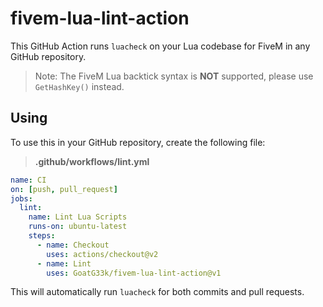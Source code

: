 # fivem-lua-lint-action

This GitHub Action runs `luacheck` on your Lua codebase for FiveM in any GitHub repository.

> Note: The FiveM Lua backtick syntax is **NOT** supported, please use `GetHashKey()` instead.

## Using

To use this in your GitHub repository, create the following file:

> **.github/workflows/lint.yml**

```yml
name: CI
on: [push, pull_request]
jobs:
  lint:
    name: Lint Lua Scripts
    runs-on: ubuntu-latest
    steps:
      - name: Checkout
        uses: actions/checkout@v2
      - name: Lint
        uses: GoatG33k/fivem-lua-lint-action@v1
```

This will automatically run `luacheck` for both commits and pull requests.

